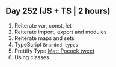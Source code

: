 ## Day 252 (JS + TS | 2 hours)

1. Reiterate var, const, let
2. Reiterate import, export and modules
3. Reiterate maps and sets
4. TypeScript `Branded types`
5. Prettify Type [Matt Pocock tweet](https://twitter.com/mattpocockuk/status/1622730173446557697)
6. Using classes
